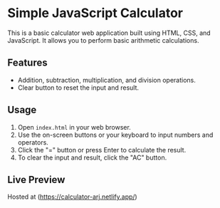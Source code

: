 # Simple JavaScript Calculator

This is a basic calculator web application built using HTML, CSS, and JavaScript. It allows you to perform basic arithmetic calculations.

## Features

- Addition, subtraction, multiplication, and division operations.
- Clear button to reset the input and result.

## Usage

1. Open `index.html` in your web browser.
2. Use the on-screen buttons or your keyboard to input numbers and operators.
3. Click the "=" button or press Enter to calculate the result.
4. To clear the input and result, click the "AC" button.

## Live Preview

Hosted at (https://calculator-arj.netlify.app/)

